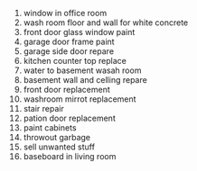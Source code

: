 1. window in office room
2. wash room floor and wall for white concrete
3. front door glass window paint
4. garage door frame paint
5. garage side door repare
6. kitchen counter top replace
7. water to basement wasah room
8. basement wall and celling repare
9. front door replacement
10. washroom mirrot replacement
11. stair repair
12. pation door replacement
13. paint cabinets
14. throwout garbage
15. sell unwanted stuff
16. baseboard in living room
